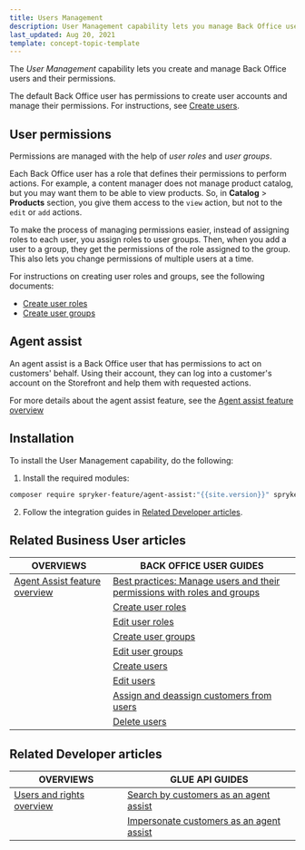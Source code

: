 ```yaml
---
title: Users Management
description: User Management capability lets you manage Back Office users.
last_updated: Aug 20, 2021
template: concept-topic-template
---
```


The *User Management* capability lets you create and manage Back Office users and their permissions.

The default Back Office user has permissions to create user accounts and manage their permissions. For instructions, see [Create users](/docs/pbc/all/user-management/{{page.version}}/manage-in-the-back-office/manage-users/create-users.html).

## User permissions

Permissions are managed with the help of *user roles* and *user groups*.

Each Back Office user has a role that defines their permissions to perform actions. For example, a content manager does not manage product catalog, but you may want them to be able to view products. So, in **Catalog** > **Products** section, you give them access to the `view` action, but not to the `edit` or `add` actions.

To make the process of managing permissions easier, instead of assigning roles to each user, you assign roles to user groups. Then, when you add a user to a group, they get the permissions of the role assigned to the group. This also lets you change permissions of multiple users at a time.

For instructions on creating user roles and groups, see the following documents:

* [Create user roles](/docs/pbc/all/user-management/{{page.version}}/manage-in-the-back-office/manage-user-roles/create-user-roles.html)
* [Create user groups](/docs/pbc/all/user-management/{{page.version}}/manage-in-the-back-office/manage-user-groups/create-user-groups.html)

## Agent assist

An agent assist is a Back Office user that has permissions to act on customers' behalf. Using their account, they can log into a customer's account on the Storefront and help them with requested actions.

For more details about the agent assist feature, see the [Agent assist feature overview](/docs/pbc/all/user-management/{{page.version}}/agent-assist-feature-overview.html)

## Installation

To install the User Management capability, do the following:

1. Install the required modules:
```bash
composer require spryker-feature/agent-assist:"{{site.version}}" spryker-feature/acl:"{{site.version}}" --update-with-dependencies
```
2. Follow the integration guides in [Related Developer articles](#related-developer-articles).

## Related Business User articles

| OVERVIEWS | BACK OFFICE USER GUIDES|
| - |---|
| [Agent Assist feature overview](/docs/pbc/all/user-management/{{page.version}}/agent-assist-feature-overview.html) | [Best practices: Manage users and their permissions with roles and groups](/docs/pbc/all/user-management/{{page.version}}/manage-in-the-back-office/best-practices-manage-users-and-their-permissions-with-roles-and-groups.html)|
| | [Create user roles](/docs/pbc/all/user-management/{{page.version}}/manage-in-the-back-office/manage-user-roles/create-user-roles.html) |
| | [Edit user roles](/docs/pbc/all/user-management/{{page.version}}/manage-in-the-back-office/manage-user-roles/edit-user-roles.html) |
| | [Create user groups](/docs/pbc/all/user-management/{{page.version}}/manage-in-the-back-office/manage-user-groups/create-user-groups.html) |
| | [Edit user groups](/docs/pbc/all/user-management/{{page.version}}/manage-in-the-back-office/manage-user-groups/edit-user-groups.html) |
| | [Create users](/docs/pbc/all/user-management/{{page.version}}/manage-in-the-back-office/manage-users/create-users.html) |
| | [Edit users](/docs/pbc/all/user-management/{{page.version}}/manage-in-the-back-office/manage-users/edit-users.html) |
| | [Assign and deassign customers from users](/docs/pbc/all/user-management/{{page.version}}/manage-in-the-back-office/manage-users/assign-and-deassign-customers-from-users.html) |
| | [Delete users](/docs/pbc/all/user-management/{{page.version}}/manage-in-the-back-office/manage-users/delete-users.html) |

## Related Developer articles

| OVERVIEWS | GLUE API GUIDES |
| - | - |
| [Users and rights overview](/docs/pbc/all/user-management/{{page.version}}/user-and-rights-overview.html) | [Search by customers as an agent assist](/docs/pbc/all/user-management/{{page.version}}/manage-using-glue-api/glue-api-search-by-customers-as-an-agent-assist.html) |
| | [Impersonate customers as an agent assist](/docs/pbc/all/user-management/{{page.version}}/manage-using-glue-api/glue-api-impersonate-customers-as-an-agent-assist.html) |
